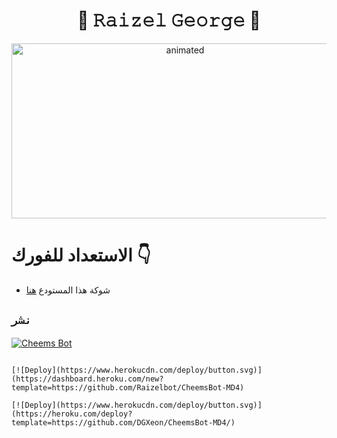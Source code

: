 

<h1 align="center">🔱 𝚁𝚊𝚒𝚣𝚎𝚕 𝙶𝚎𝚘𝚛𝚐𝚎 🔱<br></h1>
<p align="center">
<img src="https://telegra.ph/file/39272916fd98efa5fec86.jpg" alt="animated" width="540" height="280" />


# الاستعداد للفورك 👇

- شوكة هذا المستودع [هنا](https://github.com/DGXeon/CheemsBot-MD4/fork)

## `نشر`
[![Cheems Bot](https://repl.it/badge/github/quiec/whatsasena)](https://replit.com/@DGXeon/Cheems-Bot-Multi-Device-Qr-Code-Generator?output%20only=1&lite=1#index.js)


```نشر

[![Deploy](https://www.herokucdn.com/deploy/button.svg)](https://dashboard.heroku.com/new?template=https://github.com/Raizelbot/CheemsBot-MD4)

[![Deploy](https://www.herokucdn.com/deploy/button.svg)](https://heroku.com/deploy?template=https://github.com/DGXeon/CheemsBot-MD4/)
